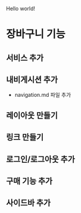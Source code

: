Hello world!

# 장바구니 기능

## 서비스 추가

## 내비게시션 추가

- navigation.md 파일 추가

## 레이아웃 만들기

## 링크 만들기

## 로그인/로그아웃 추가

## 구매 기능 추가

## 사이드바 추가
